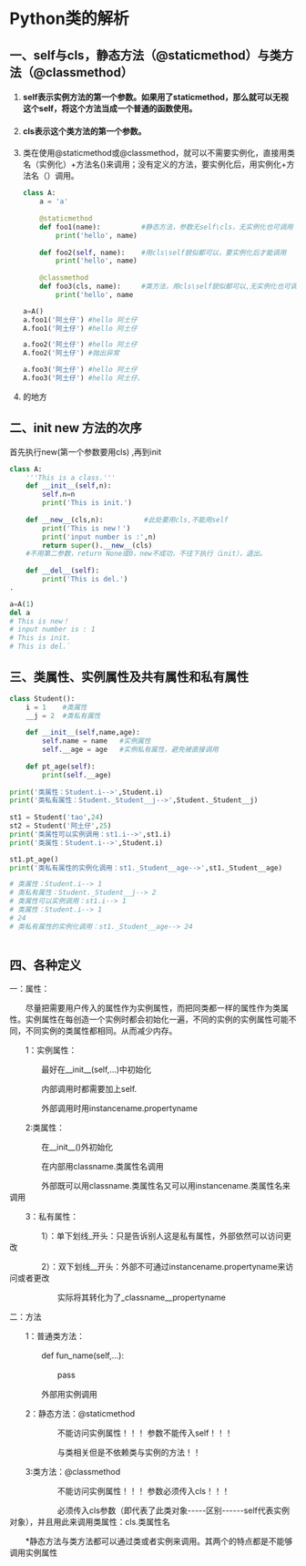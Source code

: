 # **Python类的解析**

## 一、self与cls，静态方法（@staticmethod）与类方法（@classmethod）

1. #### self表示实例方法的第一个参数。如果用了staticmethod，那么就可以无视这个self，将这个方法当成一个普通的函数使用。

2. #### cls表示这个类方法的第一个参数。

3. 类在使用@staticmethod或@classmethod，就可以不需要实例化，直接用类名（实例化）+方法名()来调用；没有定义的方法，要实例化后，用实例化+方法名（）调用。

   ```python
   class A:
       a = 'a'
       
       @staticmethod
       def foo1(name):          #静态方法，参数无self\cls，无实例化也可调用
           print('hello', name)
       
       def foo2(self, name):    #用cls\self貌似都可以，要实例化后才能调用
           print('hello', name)
       
       @classmethod                 
       def foo3(cls, name):     #类方法，用cls\self貌似都可以,无实例化也可调用
           print('hello', name
   ```

   ```python
   a=A()
   a.foo1('阿土仔') #hello 阿土仔
   A.foo1('阿土仔') #hello 阿土仔
   ```

   ```python
   a.foo2('阿土仔') #hello 阿土仔
   A.foo2('阿土仔') #抛出异常
   ```

   ```python 
   a.foo3('阿土仔') #hello 阿土仔
   A.foo3('阿土仔') #hello 阿土仔、
   ```



4. 的地方

## 二、init  new 方法的次序

首先执行new(第一个参数要用cls) ,再到init

```python
class A:
    '''This is a class.'''
    def __init__(self,n):
        self.n=n
        print('This is init.')
    
    def __new__(cls,n):          #此处要用cls,不能用self
        print('This is new！')
        print('input number is :',n)
        return super().__new__(cls)  
    #不用第二参数，return None或0，new不成功，不往下执行（init），退出。
     
    def __del__(self):
        print('This is del.')
.

a=A(1)
del a
# This is new！
# input number is : 1
# This is init.
# This is del.`
```

## 三、类属性、实例属性及共有属性和私有属性



```python
class Student():
    i = 1    #类属性
    __j = 2  #类私有属性
    
    def __init__(self,name,age):  
        self.name = name   #实例属性
        self.__age = age   #实例私有属性，避免被直接调用
        
    def pt_age(self):
        print(self.__age)
        
print('类属性：Student.i-->',Student.i)
print('类私有属性：Student._Student__j-->',Student._Student__j)
 
st1 = Student('tao',24)
st2 = Student('阿土仔',25)
print('类属性可以实例调用：st1.i-->',st1.i)
print('类属性：Student.i-->',Student.i)

st1.pt_age()
print('类私有属性的实例化调用：st1._Student__age-->',st1._Student__age)

# 类属性：Student.i--> 1
# 类私有属性：Student._Student__j--> 2
# 类属性可以实例调用：st1.i--> 1
# 类属性：Student.i--> 1
# 24
# 类私有属性的实例化调用：st1._Student__age--> 24



```

## 四、各种定义

一：属性：

　　尽量把需要用户传入的属性作为实例属性，而把同类都一样的属性作为类属性。实例属性在每创造一个实例时都会初始化一遍，不同的实例的实例属性可能不同，不同实例的类属性都相同。从而减少内存。

　　1：实例属性：

　　　　最好在__init__(self,...)中初始化

　　　　内部调用时都需要加上self.

　　　　外部调用时用instancename.propertyname

　　2:类属性：

　　　　在__init__()外初始化

　　　　在内部用classname.类属性名调用

　　　　外部既可以用classname.类属性名又可以用instancename.类属性名来调用

　　3：私有属性：

　　　　1）：单下划线_开头：只是告诉别人这是私有属性，外部依然可以访问更改

　　　　2）：双下划线__开头：外部不可通过instancename.propertyname来访问或者更改

　　　　　　实际将其转化为了_classname__propertyname

二：方法

　　1：普通类方法：

　　　　def fun_name(self,...):

　　　　　　pass

　　　　外部用实例调用

　　2：静态方法：@staticmethod       

　　　　　　不能访问实例属性！！！  参数不能传入self！！！

　　　　　　与类相关但是不依赖类与实例的方法！！

　　3:类方法：@classmethod

　　　　　　不能访问实例属性！！！  参数必须传入cls！！！

　　　　　　必须传入cls参数（即代表了此类对象-----区别------self代表实例对象），并且用此来调用类属性：cls.类属性名

　　*静态方法与类方法都可以通过类或者实例来调用。其两个的特点都是不能够调用实例属性
